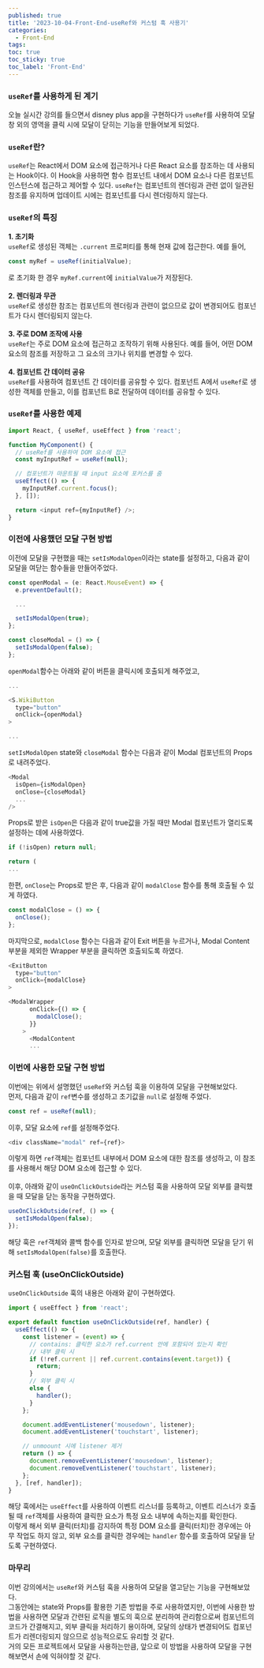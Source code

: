 ```yaml
---
published: true
title: '2023-10-04-Front-End-useRef와 커스텀 훅 사용기'
categories:
  - Front-End
tags:
toc: true
toc_sticky: true
toc_label: 'Front-End'
---
```


### `useRef`를 사용하게 된 계기

오늘 실시간 강의를 들으면서 disney plus app을 구현하다가 `useRef`를 사용하여 모달창 외의 영역을 클릭 시에 모달이 닫히는 기능을 만들어보게 되었다.

### `useRef`란?

`useRef`는 React에서 DOM 요소에 접근하거나 다른 React 요소를 참조하는 데 사용되는 Hook이다. 이 Hook을 사용하면 함수 컴포넌트 내에서 DOM 요소나 다른 컴포넌트 인스턴스에 접근하고 제어할 수 있다. `useRef`는 컴포넌트의 렌더링과 관련 없이 일관된 참조를 유지하며 업데이트 시에는 컴포넌트를 다시 렌더링하지 않는다.

### `useRef`의 특징

**1. 초기화**  
`useRef`로 생성된 객체는 `.current` 프로퍼티를 통해 현재 값에 접근한다. 예를 들어,

```javascript
const myRef = useRef(initialValue);
```

로 초기화 한 경우 `myRef.current`에 `initialValue`가 저장된다.
<br />
<br />
**2. 렌더링과 무관**  
`useRef`로 생성한 참조는 컴포넌트의 렌더링과 관련이 없으므로 값이 변경되어도 컴포넌트가 다시 렌더링되지 않는다.
<br />
<br />
**3. 주로 DOM 조작에 사용**  
`useRef`는 주로 DOM 요소에 접근하고 조작하기 위해 사용된다. 예를 들어, 어떤 DOM 요소의 참조를 저장하고 그 요소의 크기나 위치를 변경할 수 있다.
<br />
<br />
**4. 컴포넌트 간 데이터 공유**  
`useRef`를 사용하여 컴포넌트 간 데이터를 공유할 수 있다. 컴포넌트 A에서 `useRef`로 생성한 객체를 만들고, 이를 컴포넌트 B로 전달하여 데이터를 공유할 수 있다.

### `useRef`를 사용한 예제

```javascript
import React, { useRef, useEffect } from 'react';

function MyComponent() {
  // useRef를 사용하여 DOM 요소에 접근
  const myInputRef = useRef(null);

  // 컴포넌트가 마운트될 때 input 요소에 포커스를 줌
  useEffect(() => {
    myInputRef.current.focus();
  }, []);

  return <input ref={myInputRef} />;
}
```

### 이전에 사용했던 모달 구현 방법

이전에 모달을 구현했을 때는 `setIsModalOpen`이라는 state를 설정하고, 다음과 같이 모달을 여닫는 함수들을 만들어주었다.

```javascript
const openModal = (e: React.MouseEvent) => {
  e.preventDefault();

  ...

  setIsModalOpen(true);
};

const closeModal = () => {
  setIsModalOpen(false);
};
```

`openModal`함수는 아래와 같이 버튼을 클릭시에 호출되게 해주었고,

```javascript
...

<S.WikiButton
  type="button"
  onClick={openModal}
>

...
```

`setIsModalOpen` state와 `closeModal` 함수는 다음과 같이 Modal 컴포넌트의 Props로 내려주었다.

```javascript
<Modal
  isOpen={isModalOpen}
  onClose={closeModal}
  ...
/>
```

Props로 받은 `isOpen`은 다음과 같이 true값을 가질 때만 Modal 컴포넌트가 열리도록 설정하는 데에 사용하였다.

```javascript
if (!isOpen) return null;

return (
...
```

한편, `onClose`는 Props로 받은 후, 다음과 같이 `modalClose` 함수를 통해 호출될 수 있게 하였다.

```javascript
const modalClose = () => {
  onClose();
};
```

마지막으로, `modalClose` 함수는 다음과 같이 Exit 버튼을 누르거나, Modal Content 부분을 제외한 Wrapper 부분을 클릭하면 호출되도록 하였다.

```javascript
<ExitButton
  type="button"
  onClick={modalClose}
>
```

```javascript
<ModalWrapper
      onClick={() => {
        modalClose();
      }}
    >
      <ModalContent
      ...
```

### 이번에 사용한 모달 구현 방법

이번에는 위에서 설명했던 `useRef`와 커스텀 훅을 이용하여 모달을 구현해보았다.  
먼저, 다음과 같이 `ref`변수를 생성하고 초기값을 `null`로 설정해 주었다.

```javascript
const ref = useRef(null);
```

이후, 모달 요소에 `ref`를 설정해주었다.

```javascript
<div className="modal" ref={ref}>
```

이렇게 하면 `ref`객체는 컴포넌트 내부에서 DOM 요소에 대한 참조를 생성하고, 이 참조를 사용해서 해당 DOM 요소에 접근할 수 있다.
<br />
<br />
이후, 아래와 같이 `useOnClickOutside`라는 커스텀 훅을 사용하여 모달 외부를 클릭했을 때 모달을 닫는 동작을 구현하였다.

```javascript
useOnClickOutside(ref, () => {
  setIsModalOpen(false);
});
```

해당 훅은 `ref`객체와 콜백 함수를 인자로 받으며, 모달 외부를 클릭하면 모달을 닫기 위해 `setIsModalOpen(false)`를 호출한다.

### 커스텀 훅 (useOnClickOutside)

`useOnClickOutside` 훅의 내용은 아래와 같이 구현하였다.

```javascript
import { useEffect } from 'react';

export default function useOnClickOutside(ref, handler) {
  useEffect(() => {
    const listener = (event) => {
      // contains: 클릭한 요소가 ref.current 안에 포함되어 있는지 확인
      // 내부 클릭 시
      if (!ref.current || ref.current.contains(event.target)) {
        return;
      }
      // 외부 클릭 시
      else {
        handler();
      }
    };

    document.addEventListener('mousedown', listener);
    document.addEventListener('touchstart', listener);

    // unmoount 시에 listener 제거
    return () => {
      document.removeEventListener('mousedown', listener);
      document.removeEventListener('touchstart', listener);
    };
  }, [ref, handler]);
}
```

해당 훅에서는 `useEffect`를 사용하여 이벤트 리스너를 등록하고, 이벤트 리스너가 호출될 때 `ref`객체를 사용하여 클릭한 요소가 특정 요소 내부에 속하는지를 확인한다.  
이렇게 해서 외부 클릭(터치)를 감지하여 특정 DOM 요소를 클릭(터치)한 경우에는 아무 작업도 하지 않고, 외부 요소를 클릭한 경우에는 `handler` 함수를 호출하여 모달을 닫도록 구현하였다.

### 마무리

이번 강의에서는 `useRef`와 커스텀 훅을 사용하여 모달을 열고닫는 기능을 구현해보았다.  
그동안에는 state와 Props를 활용한 기존 방법을 주로 사용하였지만, 이번에 사용한 방법을 사용하면 모달과 간련된 로직을 별도의 훅으로 분리하여 관리함으로써 컴포넌트의 코드가 간결해지고, 외부 클릭을 처리하기 용이하며, 모달의 상태가 변경되어도 컴포넌트가 리렌더링되지 않으므로 성능적으로도 유리할 것 같다.  
거의 모든 프로젝트에서 모달을 사용하는만큼, 앞으로 이 방법을 사용하여 모달을 구현해보면서 손에 익혀야할 것 같다.
